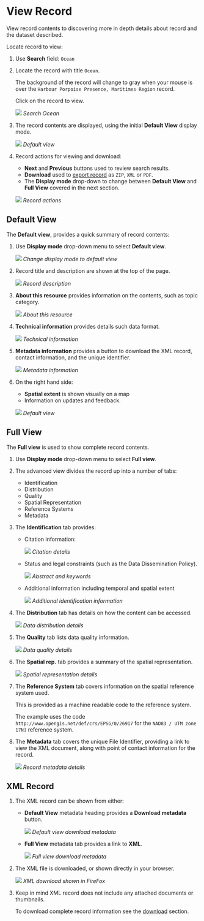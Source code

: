 # View Record

View record contents to discovering more in depth details about record
and the dataset described.

Locate record to view:

1.  Use **Search** field: `Ocean`

2.  Locate the record with title `Ocean`.

    The background of the record will change to gray when your mouse is
    over the `Harbour Porpoise Presence, Maritimes Region` record.
    
    Click on the record to view.

    ![](img/search_ocean.png)
    *Search Ocean*

3.  The record contents are displayed, using the initial
    **Default View** display mode.

    ![](img/record_default_view.png)
    *Default view*

4.  Record actions for viewing and download:

    -   **Next** and **Previous** buttons used to review search results.
    -   **Download** used to [export record](download.md#download-from-record-view)
        as `ZIP`, `XML` or `PDF`.
    -   The **Display mode** drop-down to change between **Default View**
        and **Full View** covered in the next section.

    ![](img/record_navigation.png)
    *Record actions*

## Default View

The **Default view**, provides a quick summary of record contents:

1.  Use **Display mode** drop-down menu to select **Default view**.

    ![](img/default_view.png)
    *Change display mode to default view*

2.  Record title and description are shown at the top of the page.

    ![](img/description.png)
    *Record description*

3.  **About this resource** provides information on the contents, such as topic category.

    ![](img/about.png)
    *About this resource*

4.  **Technical information** provides details such data format.

    ![](img/technical.png)
    *Technical information*

5.  **Metadata information** provides a button to download the XML record, contact information, and the
    unique identifier.

    ![](img/default_metadata.png)
    *Metadata information*

6.  On the right hand side:

    -   **Spatial extent** is shown visually on a map
    -   Information on updates and feedback.

    ![](img/record_default_view.png)
    *Default view*

## Full View

The **Full view** is used to show complete record contents.

1.  Use **Display mode** drop-down menu to select **Full view**.

2.  The advanced view divides the record up into a number of tabs:

    -   Identification
    -   Distribution
    -   Quality
    -   Spatial Representation
    -   Reference Systems
    -   Metadata

3.  The **Identification** tab provides:

    -   Citation information:
        
        ![](img/citation.png)
        *Citation details*
        
    -   Status and legal constraints (such as the Data Dissemination
        Policy).
        
        ![](img/abstract.png)
        *Abstract and keywords*
        
    -   Additional information including temporal and spatial extent
        
        ![](img/additional.png)
        *Additional identification information*
    
4.  The **Distribution** tab has details on how the content can be accessed.

    ![](img/data_distribution.png)
    *Data distribution details*

5.  The **Quality** tab lists data quality information.

    ![](img/quality.png)
    *Data quality details*

6.  The **Spatial rep.** tab provides a summary of the spatial representation.

    ![](img/spatial_representation.png)
    *Spatial representation details*

7.  The **Reference System** tab covers information on the spatial reference system used.

    This is provided as a machine readable code to the reference system.
    
    The example uses the code  `http://www.opengis.net/def/crs/EPSG/0/26917` for the 
    `NAD83 / UTM zone 17N]` reference system.

8.  The **Metadata** tab covers the unique File Identifier, providing a link to view the XML document,
    along with point of contact information for the record.

    ![](img/metadata.png)
    *Record metadata details*

## XML Record

1.  The XML record can be shown from either:

    -   **Default View** metadata heading provides a **Download metadata** button.
        
        ![](img/default_download_metadata.png)
        *Default view download metadata*
    
    - **Full View** metadata tab provides a link to **XML**.

       ![](img/full_download_metadata.png)
       *Full view download metadata*
    
2.  The XML file is downloaded, or shown directly in your browser.

    ![](img/record-xml.png)
    *XML download shown in FireFox*

3.  Keep in mind XML record does not include any attached documents or thumbnails.

    To download complete record information see the [download](download.md) section.
